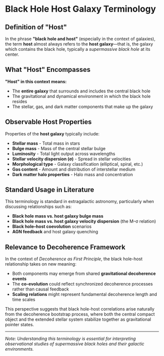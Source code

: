 # Black Hole Host Galaxy Terminology

## Definition of "Host"

In the phrase **"black hole and host"** (especially in the context of galaxies), the term **host** almost always refers to the **host galaxy**—that is, the galaxy which contains the black hole, typically a *supermassive black hole* at its center.

## What "Host" Encompasses

**"Host" in this context means:**
- The **entire galaxy** that surrounds and includes the central black hole
- The gravitational and dynamical environment in which the black hole resides
- The stellar, gas, and dark matter components that make up the galaxy

## Observable Host Properties

Properties of the **host galaxy** typically include:
- **Stellar mass** - Total mass in stars
- **Bulge mass** - Mass of the central stellar bulge
- **Luminosity** - Total light output across wavelengths
- **Stellar velocity dispersion (σ)** - Spread in stellar velocities
- **Morphological type** - Galaxy classification (elliptical, spiral, etc.)
- **Gas content** - Amount and distribution of interstellar medium
- **Dark matter halo properties** - Halo mass and concentration

## Standard Usage in Literature

This terminology is standard in extragalactic astronomy, particularly when discussing relationships such as:
- **Black hole mass vs. host galaxy bulge mass**
- **Black hole mass vs. host galaxy velocity dispersion** (the M–σ relation)
- **Black hole–host coevolution** scenarios
- **AGN feedback** and host galaxy quenching

## Relevance to Decoherence Framework

In the context of *Decoherence as First Principle*, the black hole-host relationship takes on new meaning:
- Both components may emerge from shared **gravitational decoherence events**
- The **co-evolution** could reflect synchronized decoherence processes rather than causal feedback
- **Scaling relations** might represent fundamental decoherence length and time scales

This perspective suggests that black hole-host correlations arise naturally from the decoherence bootstrap process, where both the central compact object and the extended stellar system stabilize together as gravitational pointer states.

---

*Note: Understanding this terminology is essential for interpreting observational studies of supermassive black holes and their galactic environments.*
